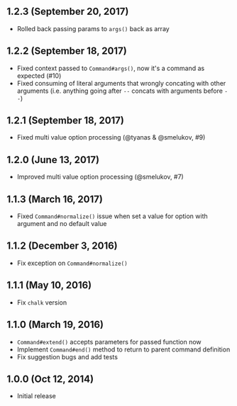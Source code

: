 ## 1.2.3 (September 20, 2017)

- Rolled back passing params to `args()` back as array

## 1.2.2 (September 18, 2017)

- Fixed context passed to `Command#args()`, now it's a command as expected (#10)
- Fixed consuming of literal arguments that wrongly concating with other arguments (i.e. anything going after `--` concats with arguments before `--`)

## 1.2.1 (September 18, 2017)

- Fixed multi value option processing (@tyanas & @smelukov, #9)

## 1.2.0 (June 13, 2017)

- Improved multi value option processing (@smelukov, #7)

## 1.1.3 (March 16, 2017)

- Fixed `Command#normalize()` issue when set a value for option with argument and no default value

## 1.1.2 (December 3, 2016)

- Fix exception on `Command#normalize()`

## 1.1.1 (May 10, 2016)

- Fix `chalk` version

## 1.1.0 (March 19, 2016)

- `Command#extend()` accepts parameters for passed function now
- Implement `Command#end()` method to return to parent command definition
- Fix suggestion bugs and add tests

## 1.0.0 (Oct 12, 2014)

- Initial release
